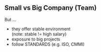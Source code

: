 Small vs Big Company (Team)
---------

But ...

* they offer stable environment <br/> (note: stable != high salary)
* exposure to big projects
* follow STANDARDS (e.g. ISO, CMMI)